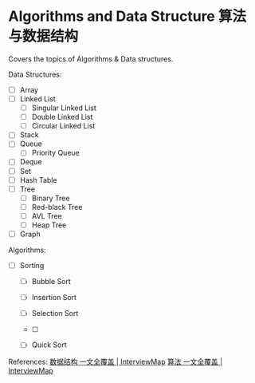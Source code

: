 # Algorithms and Data Structure 算法与数据结构
Covers the topics of Algorithms & Data structures.

Data Structures:
- [ ] Array
- [ ] Linked List
    - [ ] Singular Linked List
    - [ ] Double Linked List
    - [ ] Circular Linked List
- [ ] Stack
- [ ] Queue
    - [ ] Priority Queue
- [ ] Deque
- [ ] Set
- [ ] Hash Table
- [ ] Tree
    - [ ] Binary Tree
    - [ ] Red-black Tree
    - [ ] AVL Tree
    - [ ] Heap Tree
- [ ] Graph

Algorithms:
- [ ] Sorting
    - [ ] Bubble Sort
    - [ ] Insertion Sort
    - [ ] Selection Sort
    - [ ] 
    - [ ] Quick Sort


References:
[数据结构 一文全覆盖 | InterviewMap](https://yuchengkai.cn/docs/cs/dataStruct.html)
[算法 一文全覆盖 | InterviewMap](https://yuchengkai.cn/docs/cs/algorithm.html#%E6%97%B6%E9%97%B4%E5%A4%8D%E6%9D%82%E5%BA%A6)
